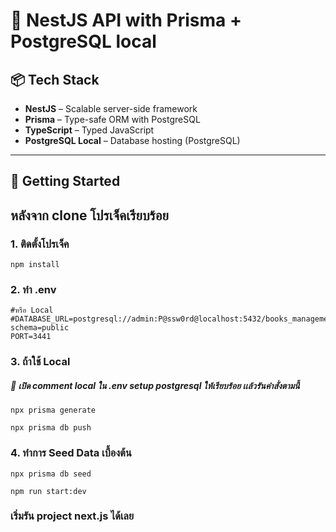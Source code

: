 # 🧠 NestJS API with Prisma + PostgreSQL local

## 📦 Tech Stack

- **NestJS** – Scalable server-side framework
- **Prisma** – Type-safe ORM with PostgreSQL
- **TypeScript** – Typed JavaScript
- **PostgreSQL Local** – Database hosting (PostgreSQL)

---

## 🚀 Getting Started

## หลังจาก clone โปรเจ็คเรียบร้อย

### 1. ติดตั้งโปรเจ็ค

```
npm install
```

### 2. ทำ .env

```
#หรือ Local
#DATABASE_URL=postgresql://admin:P@ssw0rd@localhost:5432/books_management_db?schema=public
PORT=3441
```

### 3. ถ้าใช้ Local

##### 🚀 เปิด comment local ใน .env setup postgresql ให้เรียบร้อย เเล้วรันคำสั่งตามนี้

```
npx prisma generate

npx prisma db push

```

### 4. ทำการ Seed Data เบื้องต้น

```
npx prisma db seed

npm run start:dev
```

### เริ่มรัน project next.js ได้เลย
